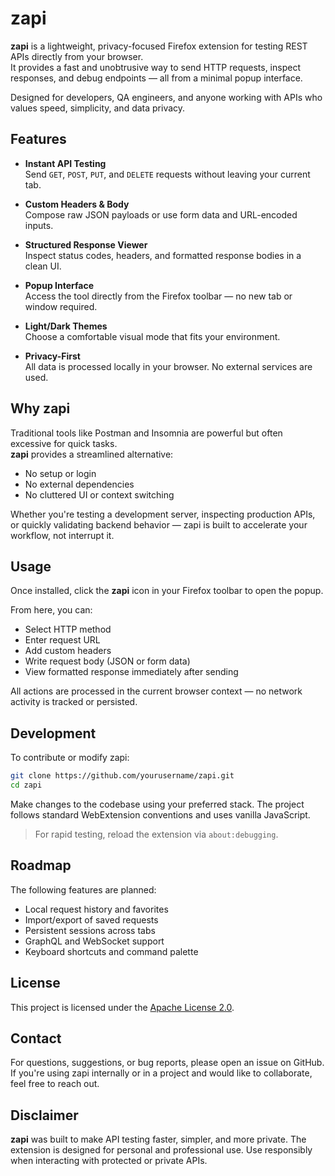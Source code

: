 # zapi

**zapi** is a lightweight, privacy-focused Firefox extension for testing REST APIs directly from your browser.  
It provides a fast and unobtrusive way to send HTTP requests, inspect responses, and debug endpoints — all from a minimal popup interface.

Designed for developers, QA engineers, and anyone working with APIs who values speed, simplicity, and data privacy.

## Features

- **Instant API Testing**  
  Send `GET`, `POST`, `PUT`, and `DELETE` requests without leaving your current tab.

- **Custom Headers & Body**  
  Compose raw JSON payloads or use form data and URL-encoded inputs.

- **Structured Response Viewer**  
  Inspect status codes, headers, and formatted response bodies in a clean UI.

- **Popup Interface**  
  Access the tool directly from the Firefox toolbar — no new tab or window required.

- **Light/Dark Themes**  
  Choose a comfortable visual mode that fits your environment.

- **Privacy-First**  
  All data is processed locally in your browser. No external services are used.

## Why zapi

Traditional tools like Postman and Insomnia are powerful but often excessive for quick tasks.  
**zapi** provides a streamlined alternative:

- No setup or login
- No external dependencies
- No cluttered UI or context switching

Whether you're testing a development server, inspecting production APIs, or quickly validating backend behavior — zapi is built to accelerate your workflow, not interrupt it.

## Usage

Once installed, click the **zapi** icon in your Firefox toolbar to open the popup.

From here, you can:

- Select HTTP method
- Enter request URL
- Add custom headers
- Write request body (JSON or form data)
- View formatted response immediately after sending

All actions are processed in the current browser context — no network activity is tracked or persisted.

## Development

To contribute or modify zapi:

```bash
git clone https://github.com/yourusername/zapi.git
cd zapi
````

Make changes to the codebase using your preferred stack. The project follows standard WebExtension conventions and uses vanilla JavaScript.

> For rapid testing, reload the extension via `about:debugging`.

## Roadmap

The following features are planned:

* Local request history and favorites
* Import/export of saved requests
* Persistent sessions across tabs
* GraphQL and WebSocket support
* Keyboard shortcuts and command palette

## License

This project is licensed under the [Apache License 2.0](LICENSE).

## Contact

For questions, suggestions, or bug reports, please open an issue on GitHub.
If you're using zapi internally or in a project and would like to collaborate, feel free to reach out.

## Disclaimer

**zapi** was built to make API testing faster, simpler, and more private. The extension is designed for personal and professional use. 
Use responsibly when interacting with protected or private APIs.
